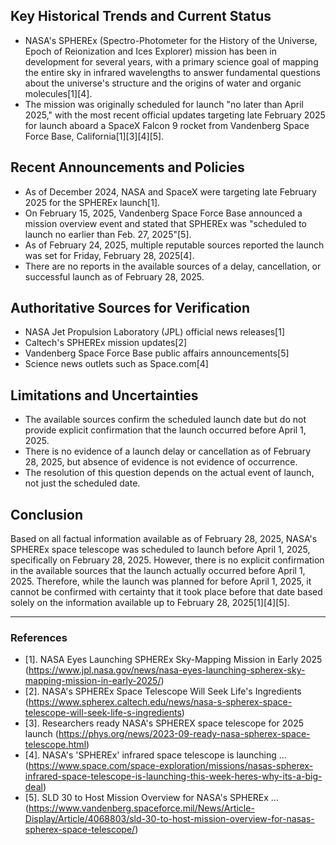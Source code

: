 ## Key Historical Trends and Current Status

- NASA's SPHEREx (Spectro-Photometer for the History of the Universe, Epoch of Reionization and Ices Explorer) mission has been in development for several years, with a primary science goal of mapping the entire sky in infrared wavelengths to answer fundamental questions about the universe's structure and the origins of water and organic molecules[1][4].
- The mission was originally scheduled for launch "no later than April 2025," with the most recent official updates targeting late February 2025 for launch aboard a SpaceX Falcon 9 rocket from Vandenberg Space Force Base, California[1][3][4][5].

## Recent Announcements and Policies

- As of December 2024, NASA and SpaceX were targeting late February 2025 for the SPHEREx launch[1].
- On February 15, 2025, Vandenberg Space Force Base announced a mission overview event and stated that SPHEREx was "scheduled to launch no earlier than Feb. 27, 2025"[5].
- As of February 24, 2025, multiple reputable sources reported the launch was set for Friday, February 28, 2025[4].
- There are no reports in the available sources of a delay, cancellation, or successful launch as of February 28, 2025.

## Authoritative Sources for Verification

- NASA Jet Propulsion Laboratory (JPL) official news releases[1]
- Caltech's SPHEREx mission updates[2]
- Vandenberg Space Force Base public affairs announcements[5]
- Science news outlets such as Space.com[4]

## Limitations and Uncertainties

- The available sources confirm the scheduled launch date but do not provide explicit confirmation that the launch occurred before April 1, 2025.
- There is no evidence of a launch delay or cancellation as of February 28, 2025, but absence of evidence is not evidence of occurrence.
- The resolution of this question depends on the actual event of launch, not just the scheduled date.

## Conclusion

Based on all factual information available as of February 28, 2025, NASA's SPHEREx space telescope was scheduled to launch before April 1, 2025, specifically on February 28, 2025. However, there is no explicit confirmation in the available sources that the launch actually occurred before April 1, 2025. Therefore, while the launch was planned for before April 1, 2025, it cannot be confirmed with certainty that it took place before that date based solely on the information available up to February 28, 2025[1][4][5].

---

### References

- [1]. NASA Eyes Launching SPHEREx Sky-Mapping Mission in Early 2025 (https://www.jpl.nasa.gov/news/nasa-eyes-launching-spherex-sky-mapping-mission-in-early-2025/)
- [2]. NASA's SPHEREx Space Telescope Will Seek Life's Ingredients (https://www.spherex.caltech.edu/news/nasa-s-spherex-space-telescope-will-seek-life-s-ingredients)
- [3]. Researchers ready NASA's SPHEREX space telescope for 2025 launch (https://phys.org/news/2023-09-ready-nasa-spherex-space-telescope.html)
- [4]. NASA's 'SPHEREx' infrared space telescope is launching ... (https://www.space.com/space-exploration/missions/nasas-spherex-infrared-space-telescope-is-launching-this-week-heres-why-its-a-big-deal)
- [5]. SLD 30 to Host Mission Overview for NASA's SPHEREx ... (https://www.vandenberg.spaceforce.mil/News/Article-Display/Article/4068803/sld-30-to-host-mission-overview-for-nasas-spherex-space-telescope/)